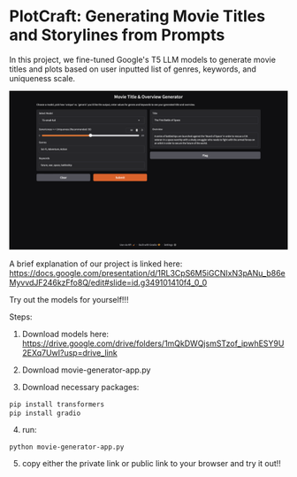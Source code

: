 # PlotCraft: Generating Movie Titles and Storylines from Prompts 

In this project, we fine-tuned Google's T5 LLM models to generate movie titles and plots based on user inputted list of genres, keywords, and uniqueness scale.

![Movie Generator Screenshot](app_page_example.png)

A brief explanation of our project is linked here: https://docs.google.com/presentation/d/1RL3CpS6M5iGCNIxN3pANu_b86eMyvvdJF246kzFfo8Q/edit#slide=id.g349101410f4_0_0

Try out the models for yourself!!!

Steps:

1. Download models here: https://drive.google.com/drive/folders/1mQkDWQjsmSTzof_ipwhESY9U2EXq7UwI?usp=drive_link

2. Download movie-generator-app.py

3. Download necessary packages: 

```
pip install transformers
pip install gradio
```

4. run:

```
python movie-generator-app.py
```

5. copy either the private link or public link to your browser and try it out!!

